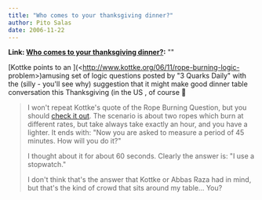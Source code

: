 ```yaml
---
title: "Who comes to your thanksgiving dinner?"
author: Pito Salas
date: 2006-11-22
---
```


**Link: [Who comes to your thanksgiving dinner?](None):** ""

[Kottke points to an ](<http://www.kottke.org/06/11/rope-burning-logic-
problem>)amusing set of logic questions posted by  "3 Quarks Daily" with the
(silly - you'll see why) suggestion that it might make good dinner table
conversation this Thanksgiving (in the US , of course 🙂

>
> I won't repeat Kottke's quote of the Rope Burning Question, but you should
> [check it
> out](<http://3quarksdaily.blogs.com/3quarksdaily/2006/11/i_challenge_you.html>).
> The scenario is about two ropes which burn at different rates, but take
> always take exactly an hour, and you have a lighter. It ends with: "Now you
> are asked to measure a period of 45 minutes. How will you do it?"
>
> I thought about it for about 60 seconds. Clearly the answer is: "I use a
> stopwatch."
>
> I don't think that's the answer that Kottke or Abbas Raza had in mind, but
> that's the kind of crowd that sits around my table… You?


